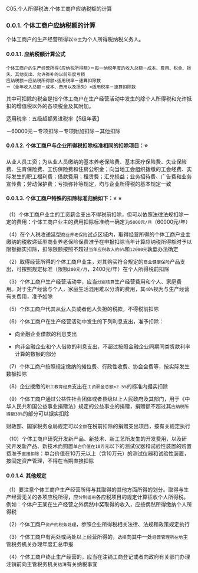 C05.个人所得税法.个体工商户应纳税额的计算

### 0.0.1. 个体工商户应纳税额的计算

个体工商户的生产经营所得以`业主`为个人所得税纳税义务人。

#### 0.0.1.1. 应纳税额计算公式

```
个体工商户的生产经营所得(应纳税所得额)＝每一纳税年度的收入总额－成本、费用、税金、损失、其他支出、允许弥补的以前年度亏损
应纳税额＝应纳税所得额×适用税率－速算扣除数
＝（全年收入总额－成本、费用以及损失）×适用税率－速算扣除数
```
其中可扣除的税金是指个体工商户在生产经营活动中发生的除个人所得税和允许抵扣的增值税以外的各项税金及其附加。

适用税率：五级超额累进税率【5级年表】

－60000元－专项扣除－专项附加扣除－其他扣除

#### 0.0.1.2. 个体工商户与企业所得税扣除标准相同的扣除项目：:star: 

从业人员工资；为从业人员缴纳的基本养老保险费、基本医疗保险费、失业保险费、生育保险费、工伤保险费和住房公积金；向当地工会组织拨缴的工会经费、实际发生的职工福利费；借款费用；租赁费；汇兑损益；业务招待费、广告费和业务宣传费；劳动保护费；亏损弥补等规定，均与企业所得税的基本规定一致

#### 0.0.1.3. 个体工商户特殊的扣除标准归纳如下：:star: :star: 

（1）个体工商户业主的工资薪金支出不得税前扣除，但可以依照法律法规扣除一定的费用：个体工商户业主的费用扣除标准统一确定为`5000元/月`（60000元/年）

（4）在个人税收递延型`商业养老保险`试点区域内，取得经营所得的个体工商户业主缴纳的税收递延型商业养老保险保费准予在申报扣除当年计算应纳税所得额时予以限额据实扣除，扣除限额按照不超过`当年应税收入的6%`和`12000元`孰低办法确定

（2）取得经营所得的个体工商户业主，对其购买符合规定的`商业健康保险`产品支出，可按照规定标准（限额`200元/月`，2400元/年）在个人所得税前扣除

（3）个体工商户生产经营活动中，应当`分别核算`生产经营费用和个人、家庭费用。对于生产经营与个人，家庭生活混用难以分清的费用，其`40%`视为与生产经营有关费用，准予如除

（5）个体工商户代其从业人员或者他人负担的税款，不得税前扣除

（6）个体工商户在生产经营活动中发生的下列利息支出，准予扣除：

-   向金融企业借款的利息支出

-   向非金融企业和个人借款的利息支出，不超过按照金融企业同期同类贷款利率计算的数额的部分

（7）个体工商户按照规定缴纳的摊位费、行政性收费、协会会费等，按实际发生数额扣除

（8）企业拨缴的`职工教育经费`支出在`工资薪金总额×2.5%`的标准内据实扣除

（9）个体工商户通过公益性社会团体或者县级以上人民政府及其部门，用于《中华人民共和国公益事业捐赠法》规定的公益事业的捐赠，捐赠额不超过其`应纳税所得额30%`的部分可以据实扣除

财政部、国家税务总局规定可以`全额`在税前扣除的捐赠支出项目，按有关规定执行

（10）个体工商户研究开发新产品、新技术、新工艺所发生的开发费用，以及研究开发新产品、新技术而购置`单台价值在10万元`以下的测试仪器和试验性装置的购置费准予`直接扣除`：单台价值在10万元以上（含10万元）的测试仪器和试验性装置，按固定资产管理，不得在当期直接扣除

#### 0.0.1.4. 其他规定

（1）要注意个体工商户生产经营所得与其取得的其他方面所得的划分。取得与生产经营无关的各项应税所得，应`分别适用`各应税项目的规定计算征收个人所得税。例如：个体户王某在生产经营之外偶然中奖取得的收入，应按偶然所得缴纳个人所得税

（2）个体工商户`资产的税务处理`，参照企业所得税相关法律、法规和政策规定执行

（3）个体工商户有两处或两处以上经营所得的，`选择`向其中一处`经营管理所在地`主管税务机关办理年度汇总申报

（4）个体工商户终止生产经营的，应当在注销工商登记或者向政府有关部门办理注销前向主管税务机关`结清`有关纳税事宜
